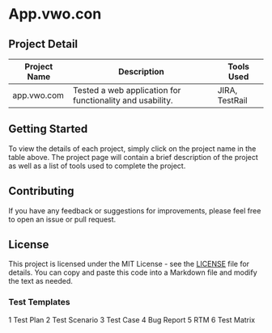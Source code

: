 # App.vwo.con

## Project Detail

| Project Name | Description | Tools Used |
|--------------|-------------|------------|
| app.vwo.com  | Tested a web application for functionality and usability. | JIRA, TestRail |

## Getting Started

To view the details of each project, simply click on the project name in the table above. The project page will contain a brief description of the project as well as a list of tools used to complete the project.

## Contributing

If you have any feedback or suggestions for improvements, please feel free to open an issue or pull request.

## License

This project is licensed under the MIT License - see the [LICENSE](LICENSE) file for details.
You can copy and paste this code into a Markdown file and modify the text as needed.


### Test Templates
1 Test Plan
2 Test Scenario
3 Test Case
4 Bug Report
5 RTM
6 Test Matrix

  
 


